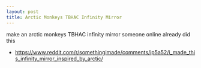 ```yaml
---
layout: post
title: Arctic Monkeys TBHAC Infinity Mirror
---
```


make an arctic monkeys TBHAC infinity mirror
someone online already did this

- <https://www.reddit.com/r/somethingimade/comments/ip5a52/i_made_this_infinity_mirror_inspired_by_arctic/>
